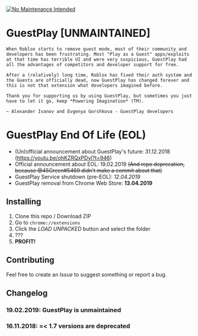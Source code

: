 [![No Maintenance Intended](http://unmaintained.tech/badge.svg)](http://unmaintained.tech/)
# GuestPlay [UNMAINTAINED]
```
When Roblox starts to remove guest mode, most of their community and developers has been frustrating. Most "Play as a Guest" apps/exploits at that time has terrible UI and were very suspicious, GuestPlay had all the advantages of competitors and developer support for free.

After a (relatively) long time, Roblox has fixed their auth system and the Guests are officially dead, now GuestPlay has changed forever and this is not that extension what developers imagined before.

Thank you for supporting us by using GuestPlay, but sometimes you just have to let it go, keep *Powering Imagination* (TM).

~ Alexander Ivanov and Evgenya Gorshkova - GuestPlay developers
```

# GuestPlay End Of Life (EOL)
* (Un)official announcement about GuestPlay's future: 31.12.2018
(https://youtu.be/ohKZRQxPDyI?t=946)
* Official announcement about EOL: 19.02.2019
~~(And repo deprecation, because @45Green#5469 didn't make a commit about that)~~
* GuestPlay Service shutdown (pre-EOL): *12.04.2019*
* GuestPlay removal from Chrome Web Store: **13.04.2019**

## Installing
1. Clone this repo / Download ZIP
2. Go to `chrome://extensions`
3. Click the *LOAD UNPACKED* button and select the folder
4. ???
5. **PROFIT!**

## Contributing
Feel free to create an *Issue* to suggest something or report a bug.

## Changelog
### 19.02.2019: GuestPlay is unmaintained
### 16.11.2018: =< 1.7 versions are deprecated